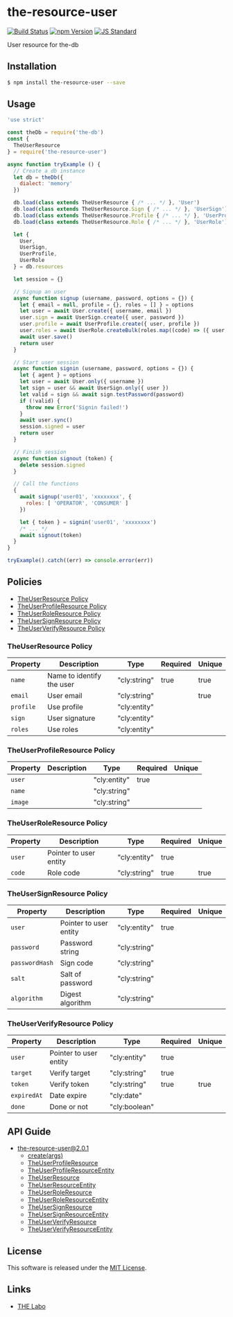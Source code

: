 the-resource-user
==========

<!---
This file is generated by ape-tmpl. Do not update manually.
--->

<!-- Badge Start -->
<a name="badges"></a>

[![Build Status][bd_travis_shield_url]][bd_travis_url]
[![npm Version][bd_npm_shield_url]][bd_npm_url]
[![JS Standard][bd_standard_shield_url]][bd_standard_url]

[bd_repo_url]: https://github.com/the-labo/the-resource-user
[bd_travis_url]: http://travis-ci.org/the-labo/the-resource-user
[bd_travis_shield_url]: http://img.shields.io/travis/the-labo/the-resource-user.svg?style=flat
[bd_travis_com_url]: http://travis-ci.com/the-labo/the-resource-user
[bd_travis_com_shield_url]: https://api.travis-ci.com/the-labo/the-resource-user.svg?token=
[bd_license_url]: https://github.com/the-labo/the-resource-user/blob/master/LICENSE
[bd_codeclimate_url]: http://codeclimate.com/github/the-labo/the-resource-user
[bd_codeclimate_shield_url]: http://img.shields.io/codeclimate/github/the-labo/the-resource-user.svg?style=flat
[bd_codeclimate_coverage_shield_url]: http://img.shields.io/codeclimate/coverage/github/the-labo/the-resource-user.svg?style=flat
[bd_gemnasium_url]: https://gemnasium.com/the-labo/the-resource-user
[bd_gemnasium_shield_url]: https://gemnasium.com/the-labo/the-resource-user.svg
[bd_npm_url]: http://www.npmjs.org/package/the-resource-user
[bd_npm_shield_url]: http://img.shields.io/npm/v/the-resource-user.svg?style=flat
[bd_standard_url]: http://standardjs.com/
[bd_standard_shield_url]: https://img.shields.io/badge/code%20style-standard-brightgreen.svg

<!-- Badge End -->


<!-- Description Start -->
<a name="description"></a>

User resource for the-db

<!-- Description End -->


<!-- Overview Start -->
<a name="overview"></a>



<!-- Overview End -->


<!-- Sections Start -->
<a name="sections"></a>

<!-- Section from "doc/guides/01.Installation.md.hbs" Start -->

<a name="section-doc-guides-01-installation-md"></a>

Installation
-----

```bash
$ npm install the-resource-user --save
```


<!-- Section from "doc/guides/01.Installation.md.hbs" End -->

<!-- Section from "doc/guides/02.Usage.md.hbs" Start -->

<a name="section-doc-guides-02-usage-md"></a>

Usage
---------

```javascript
'use strict'

const theDb = require('the-db')
const {
  TheUserResource
} = require('the-resource-user')

async function tryExample () {
  // Create a db instance
  let db = theDb({
    dialect: 'memory'
  })

  db.load(class extends TheUserResource { /* ... */ }, 'User')
  db.load(class extends TheUserResource.Sign { /* ... */ }, 'UserSign')
  db.load(class extends TheUserResource.Profile { /* ... */ }, 'UserProfile')
  db.load(class extends TheUserResource.Role { /* ... */ }, 'UserRole')

  let {
    User,
    UserSign,
    UserProfile,
    UserRole
  } = db.resources

  let session = {}

  // Signup an user
  async function signup (username, password, options = {}) {
    let { email = null, profile = {}, roles = [] } = options
    let user = await User.create({ username, email })
    user.sign = await UserSign.create({ user, password })
    user.profile = await UserProfile.create({ user, profile })
    user.roles = await UserRole.createBulk(roles.map((code) => ({ user, code })))
    await user.save()
    return user
  }

  // Start user session
  async function signin (username, password, options = {}) {
    let { agent } = options
    let user = await User.only({ username })
    let sign = user && await UserSign.only({ user })
    let valid = sign && await sign.testPassword(password)
    if (!valid) {
      throw new Error('Signin failed!')
    }
    await user.sync()
    session.signed = user
    return user
  }

  // Finish session
  async function signout (token) {
    delete session.signed
  }

  // Call the functions
  {
    await signup('user01', 'xxxxxxxx', {
      roles: [ 'OPERATOR', 'CONSUMER' ]
    })

    let { token } = signin('user01', 'xxxxxxxx')
    /* ... */
    await signout(token)
  }
}

tryExample().catch((err) => console.error(err))

```


<!-- Section from "doc/guides/02.Usage.md.hbs" End -->

<!-- Section from "doc/guides/11.Policies.md.hbs" Start -->

<a name="section-doc-guides-11-policies-md"></a>

Policies
--------

+ [TheUserResource Policy](#policy-TheUserResource)
+ [TheUserProfileResource Policy](#policy-TheUserProfileResource)
+ [TheUserRoleResource Policy](#policy-TheUserRoleResource)
+ [TheUserSignResource Policy](#policy-TheUserSignResource)
+ [TheUserVerifyResource Policy](#policy-TheUserVerifyResource)

<a name="policy-TheUserResource"/>

### TheUserResource Policy

| Property | Description | Type | Required | Unique |
| ----- | ----- | --- | --- | --- |
| `name` | Name to identify the user | "cly:string" | true | true |
| `email` | User email | "cly:string" |  | true |
| `profile` | Use profile | "cly:entity" |  |  |
| `sign` | User signature | "cly:entity" |  |  |
| `roles` | Use roles | "cly:entity" |  |  |

<a name="policy-TheUserProfileResource"/>

### TheUserProfileResource Policy

| Property | Description | Type | Required | Unique |
| ----- | ----- | --- | --- | --- |
| `user` |  | "cly:entity" | true |  |
| `name` |  | "cly:string" |  |  |
| `image` |  | "cly:string" |  |  |

<a name="policy-TheUserRoleResource"/>

### TheUserRoleResource Policy

| Property | Description | Type | Required | Unique |
| ----- | ----- | --- | --- | --- |
| `user` | Pointer to user entity | "cly:entity" | true |  |
| `code` | Role code | "cly:string" | true | true |

<a name="policy-TheUserSignResource"/>

### TheUserSignResource Policy

| Property | Description | Type | Required | Unique |
| ----- | ----- | --- | --- | --- |
| `user` | Pointer to user entity  | "cly:entity" | true |  |
| `password` | Password string  | "cly:string" |  |  |
| `passwordHash` | Sign code  | "cly:string" |  |  |
| `salt` | Salt of password  | "cly:string" |  |  |
| `algorithm` | Digest algorithm  | "cly:string" |  |  |

<a name="policy-TheUserVerifyResource"/>

### TheUserVerifyResource Policy

| Property | Description | Type | Required | Unique |
| ----- | ----- | --- | --- | --- |
| `user` | Pointer to user entity  | "cly:entity" | true |  |
| `target` | Verify target  | "cly:string" | true |  |
| `token` | Verify token  | "cly:string" | true | true |
| `expiredAt` | Date expire  | "cly:date" |  |  |
| `done` | Done or not  | "cly:boolean" |  |  |



<!-- Section from "doc/guides/11.Policies.md.hbs" End -->

<!-- Section from "doc/guides/20.API Guide.md.hbs" Start -->

<a name="section-doc-guides-20-a-p-i-guide-md"></a>

API Guide
-----

+ [the-resource-user@2.0.1](./doc/api/api.md)
  + [create(args)](./doc/api/api.md#the-resource-user-function-create)
  + [TheUserProfileResource](./doc/api/api.md#the-user-profile-resource-class)
  + [TheUserProfileResourceEntity](./doc/api/api.md#the-user-profile-resource-entity-class)
  + [TheUserResource](./doc/api/api.md#the-user-resource-class)
  + [TheUserResourceEntity](./doc/api/api.md#the-user-resource-entity-class)
  + [TheUserRoleResource](./doc/api/api.md#the-user-role-resource-class)
  + [TheUserRoleResourceEntity](./doc/api/api.md#the-user-role-resource-entity-class)
  + [TheUserSignResource](./doc/api/api.md#the-user-sign-resource-class)
  + [TheUserSignResourceEntity](./doc/api/api.md#the-user-sign-resource-entity-class)
  + [TheUserVerifyResource](./doc/api/api.md#the-user-verify-resource-class)
  + [TheUserVerifyResourceEntity](./doc/api/api.md#the-user-verify-resource-entity-class)


<!-- Section from "doc/guides/20.API Guide.md.hbs" End -->


<!-- Sections Start -->


<!-- LICENSE Start -->
<a name="license"></a>

License
-------
This software is released under the [MIT License](https://github.com/the-labo/the-resource-user/blob/master/LICENSE).

<!-- LICENSE End -->


<!-- Links Start -->
<a name="links"></a>

Links
------

+ [THE Labo][t_h_e_labo_url]

[t_h_e_labo_url]: https://github.com/the-labo

<!-- Links End -->
